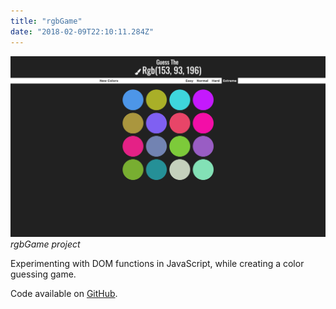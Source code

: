 ```yaml
---
title: "rgbGame"
date: "2018-02-09T22:10:11.284Z"
---
```


![rgbGame project](1.png)
_rgbGame project_

Experimenting with DOM functions in JavaScript, while creating a color guessing game.

Code available on [GitHub](https://github.com/eneax/rgbGame).
